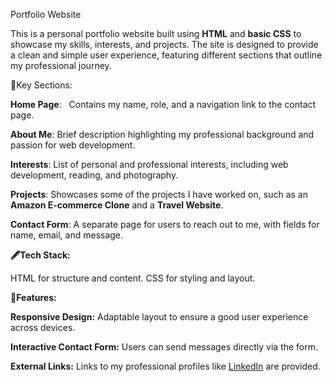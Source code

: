 Portfolio Website

This is a personal portfolio website built using **HTML** and **basic CSS** to showcase my skills, interests, and projects. The site is designed to provide a clean and simple user experience, featuring different sections that outline my professional journey.

🔗Key Sections:

**Home Page**: &nbsp; Contains my name, role, and a navigation link to the contact page.

**About Me**:   Brief description highlighting my professional background and passion for web development.

**Interests**:   List of personal and professional interests, including web development, reading, and photography.

**Projects**:   Showcases some of the projects I have worked on, such as an 
                **Amazon E-commerce Clone** and a **Travel Website**.
        
**Contact Form**: A separate page for users to reach out to me, with fields for name, email, and message.

**🖋️Tech Stack:**

HTML for structure and content.
CSS for styling and layout.

**🚀Features:**

**Responsive Design:** Adaptable layout to ensure a good user experience across devices.

**Interactive Contact Form:** Users can send messages directly via the form.

**External Links:** Links to my professional profiles like [LinkedIn](https://www.linkedin.com/in/abvikash1907/) are provided.



